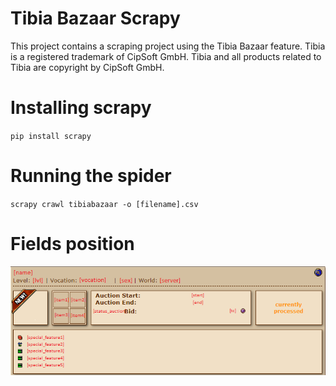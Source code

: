 # Tibia Bazaar Scrapy

This project contains a scraping project using the Tibia Bazaar feature.
Tibia is a registered trademark of CipSoft GmbH. Tibia and all products related to Tibia are copyright by CipSoft GmbH.

# Installing scrapy
`pip install scrapy`

# Running the spider
`scrapy crawl tibiabazaar -o [filename].csv`

# Fields position
![explaning the fields](https://github.com/marcoswds/tibiabazaar/blob/master/scheme.png)
